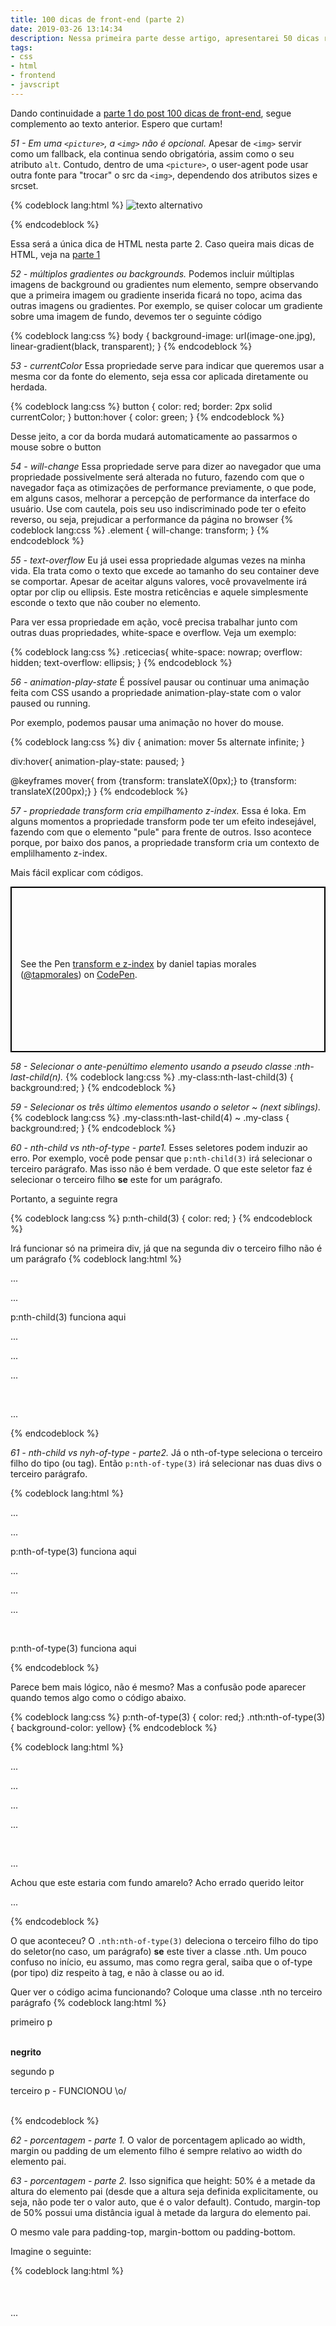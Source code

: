 ```yaml
---
title: 100 dicas de front-end (parte 2)
date: 2019-03-26 13:14:34
description: Nessa primeira parte desse artigo, apresentarei 50 dicas rápidas sobre o desenvolvimento front-end
tags:
- css
- html
- frontend
- javscript
---
```

Dando continuidade a [parte 1 do post 100 dicas de front-end](https://serfrontend.com/blog/100-dicas-de-front-end-parte-1/), segue complemento ao texto anterior. Espero que curtam!

*51 - Em uma `<picture>`, a `<img>` não é opcional.*
Apesar de `<img>` servir como um fallback, ela continua sendo obrigatória, assim como o seu atributo `alt`. Contudo, dentro de uma `<picture>`, o user-agent pode usar outra fonte para "trocar" o src da `<img>`, dependendo dos atributos sizes e srcset. 

{% codeblock lang:html %}
<picture>
  <source media="(min-width: 480px)" 
    sizes="33vw" 
    srcset="rwd-images/1280.jpg 1280w, 
    rwd-images/960.jpg 960w, 
    rwd-images/480.jpg 480w" >
  <source sizes="100vw" 
    srcset="rwd-images/822_mob.jpg 822w, 
    rwd-images/640_mob.jpg 640w, 
    rwd-images/320_mob.jpg 320w">
  <img src="rwd-images/1280.jpg" alt="texto alternativo">

</picture>
{% endcodeblock %}

Essa será a única dica de HTML nesta parte 2. Caso queira mais dicas de HTML, veja na [parte 1](https://serfrontend.com/blog/100-dicas-de-front-end-parte-1/)

*52 - múltiplos gradientes ou backgrounds.*
Podemos incluir múltiplas imagens de background ou gradientes num elemento, sempre observando que a primeira imagem ou gradiente inserida ficará no topo, acima das outras imagens ou gradientes. Por exemplo, se quiser colocar um gradiente sobre uma imagem de fundo, devemos ter o seguinte código 

{% codeblock lang:css %}
body { 
  background-image: url(image-one.jpg), 
  linear-gradient(black, transparent); 
}
{% endcodeblock %}

*53 - currentColor*
Essa propriedade serve para indicar que queremos usar a mesma cor da fonte do elemento, seja essa cor aplicada diretamente ou herdada.

{% codeblock lang:css %}
button { 
  color: red;
  border: 2px solid currentColor;
}
button:hover {
  color: green;
}
{% endcodeblock %}

Desse jeito, a cor da borda mudará automaticamente ao passarmos o mouse sobre o button

*54 - will-change*
Essa propriedade serve para dizer ao navegador que uma propriedade possivelmente será alterada no futuro, fazendo com que o navegador faça as otimizações de performance previamente, o que pode, em alguns casos, melhorar a percepção de performance da interface do usuário. Use com cautela, pois seu uso indiscriminado pode ter o efeito reverso, ou seja, prejudicar a performance da página no browser
{% codeblock lang:css %}
.element { will-change: transform; }
{% endcodeblock %}

*55 - text-overflow*
Eu já usei essa propriedade algumas vezes na minha vida. Ela trata como o texto que excede ao tamanho do seu container deve se comportar. Apesar de aceitar alguns valores, você provavelmente irá optar por clip ou ellipsis. Este mostra reticências e aquele simplesmente esconde o texto que não couber no elemento. 

Para ver essa propriedade em ação, você precisa trabalhar junto com outras duas propriedades, white-space e overflow. Veja um exemplo:

{% codeblock lang:css %}
.reticecias{
  white-space: nowrap;
  overflow: hidden;
  text-overflow: ellipsis;
}
{% endcodeblock %}
 
*56 - animation-play-state*
É possível pausar ou continuar uma animação feita com CSS usando a propriedade animation-play-state com o valor paused ou running.

Por exemplo, podemos pausar uma animação no hover do mouse.

{% codeblock lang:css %}
div {
  animation: mover 5s alternate infinite;
}

div:hover{
  animation-play-state: paused;
}

@keyframes mover{
  from {transform: translateX(0px);}
  to {transform: translateX(200px);}
}
{% endcodeblock %}

*57 - propriedade transform cria empilhamento z-index.*
Essa é loka. Em alguns momentos a propriedade transform pode ter um efeito indesejável, fazendo com que o elemento "pule" para frente de outros. Isso acontece porque, por baixo dos panos, a propriedade transform cria um contexto de emplilhamento z-index. 

Mais fácil explicar com códigos.

<p class="codepen" data-height="365" data-theme-id="0" data-default-tab="result" data-user="tapmorales" data-slug-hash="moogLx" style="height: 265px; box-sizing: border-box; display: flex; align-items: center; justify-content: center; border: 2px solid black; margin: 1em 0; padding: 1em;" data-pen-title="transform e z-index">
<span>See the Pen <a href="https://codepen.io/tapmorales/pen/moogLx/">
transform e z-index</a> by daniel tapias morales (<a href="https://codepen.io/tapmorales">@tapmorales</a>)
on <a href="https://codepen.io">CodePen</a>.</span>
</p>
<script async src="https://static.codepen.io/assets/embed/ei.js"></script>

*58 - Selecionar o ante-penúltimo elemento usando a pseudo classe :nth-last-child(n).*
{% codeblock lang:css %}
.my-class:nth-last-child(3) {
  background:red;
}
{% endcodeblock %}

*59 - Selecionar os três último elementos usando o seletor ~ (next siblings).*
{% codeblock lang:css %}
.my-class:nth-last-child(4) ~ .my-class {
  background:red;
}
{% endcodeblock %}

*60 - nth-child vs nth-of-type - parte1.*
Esses seletores podem induzir ao erro. Por exemplo, você pode pensar que `p:nth-child(3)` irá selecionar o terceiro parágrafo. Mas isso não é bem verdade. O que este seletor faz é selecionar o terceiro filho **se** este for um parágrafo.

Portanto, a seguinte regra

{% codeblock lang:css %}
p:nth-child(3) { color: red; }
{% endcodeblock %}

Irá funcionar só na primeira div, já que na segunda div o terceiro filho não é um parágrafo
{% codeblock lang:html %}
<div>
  <p>...</p>
  <p>...</p>
  <p>p:nth-child(3) funciona aqui</p>
  <p>...</p>
</div>
<div>
  <p>...</p>
  <p>...</p>
  <br>
  <p>...</p>
</div>
{% endcodeblock %}

*61 - nth-child vs nyh-of-type - parte2.*
Já o nth-of-type seleciona o terceiro filho do tipo (ou tag). Então `p:nth-of-type(3)` irá selecionar nas duas divs o terceiro parágrafo. 

{% codeblock lang:html %}
<div>
  <p>...</p>
  <p>...</p>
  <p>p:nth-of-type(3) funciona aqui</p>
<p>...</p>
</div>
<div>
  <p>...</p>
  <p>...</p>
  <br>
  <p>p:nth-of-type(3) funciona aqui</p>
</div>
{% endcodeblock %}

Parece bem mais lógico, não é mesmo? Mas a confusão pode aparecer quando temos algo como o código abaixo.

{% codeblock lang:css %} 
p:nth-of-type(3) { color: red;}
.nth:nth-of-type(3) { background-color: yellow}
{% endcodeblock %}

{% codeblock lang:html %}
<div>
  <p class="nth">...</p>
  <p>...</p>
  <p>... </p>
  <p>...</p>
  <br>
  <p class="nth">...</p>
  <p class="nth">Achou que este estaria com fundo amarelo? Acho errado querido leitor</p>
  <p class="nth">...</p>
</div>
{% endcodeblock %}

O que aconteceu? O `.nth:nth-of-type(3)` deleciona o terceiro filho do tipo do seletor(no caso, um parágrafo) **se** este tiver a classe .nth. Um pouco confuso no início, eu assumo, mas como regra geral, saiba que o of-type (por tipo) diz respeito à tag, e não à classe ou ao id. 

Quer ver o código acima funcionando? Coloque uma classe .nth no terceiro parágrafo
{% codeblock lang:html %}
<div>
  <p>primeiro p</p>
  <br>
  <b> negrito </b>
  <p>segundo p</p>
  <p class="nth">terceiro p - FUNCIONOU \o/</p>
  <br>
</div>
{% endcodeblock %}

*62 - porcentagem - parte 1.*
O valor de porcentagem aplicado ao width, margin ou padding de um elemento filho é sempre relativo ao width do elemento pai. 

*63 - porcentagem - parte 2.*
Isso significa que height: 50% é a metade da altura do elemento pai (desde que a altura seja definida explicitamente, ou seja, não pode ter o valor auto, que é o valor default). Contudo, margin-top de 50% possui uma distância igual à metade da largura do elemento pai. 

O mesmo vale para padding-top, margin-bottom ou padding-bottom.

Imagine o seguinte:

{% codeblock lang:html %}
<div style="width: 500px; height: 300px;">
  <p style="height: 50%; margin-top: 10%"> ... </p>
</div>
{% endcodeblock %}

O parágrafo acima terá altura de 150px (50% da altura do elemento pai) mas 50px de margin-top (10% da **largura** do elemento pai)

*64 - porcentagem - parte 3.*

O valor em porcentagem aplicado em transform: translate é sempre proporcional ao tamanho do próprio elemento. Se aplicado ao translateX, é relativo à largura do elemento. Se aplicado ao height, se refere à altura.

*65 - a propriedade transform muda o eixo xy do elemento na ordem em que as transformações são aplicadas.* 
Isso significa que a ordem de escrita muda o resultado final. 

Por exemplo: `transform: translateX(500px) rotate(45deg)` tem um resultado bem diferente de `transform: rotate(45deg) translateX(500px)`.

*66 - opacidade menor que 1 gera contexto de empilhamento z-index.*
Essa também é loka. 

Aplicar opacidade menor que 1 também cria um contexto de empilhamento. Se você tiver problemas com isso especialmente em animações, tente trocar para rgba ou hsla. Em alguns casos isso é possível, em outros não. Se não for possível trabalhar com rgba ou hsla, terá que trabalhar em conjunto com z-index.

<p class="codepen" data-height="365" data-theme-id="0" data-default-tab="result" data-user="tapmorales" data-slug-hash="XGGvJv" style="height: 265px; box-sizing: border-box; display: flex; align-items: center; justify-content: center; border: 2px solid black; margin: 1em 0; padding: 1em;" data-pen-title="XGGvJv">
<span>See the Pen <a href="https://codepen.io/tapmorales/pen/XGGvJv/">
XGGvJv</a> by daniel tapias morales (<a href="https://codepen.io/tapmorales">@tapmorales</a>)
on <a href="https://codepen.io">CodePen</a>.</span>
</p>

*67 - flexbox space evenly*
Falando de justify-content, que trata da distribuição dos flex-items no main axis, temos a opção space-evenly, que irá deixar todos os espaços vazios exatamente iguais, incluindo o espaço antes do primeiro item e após o último item.

*68 - border-box.*
Por padrão o padding soma ao valor do width e height do elemento. Esse comportamento pode ser alterado com `box-sizing: border-box;`

*69 - ordem de classes.*
a ordem das classes no HTML não muda a especificidade. Portanto, os dois códigos HTML abaixo produzem o mesmo resultado.
{% codeblock lang:html %}
<p class=" red blue "> ... </p>
<p class=" blue red "> ... </p>
{% endcodeblock %}

*70 - em*
1em aplicado à fonte é relativo ao tamanho da fonte do elemento pai. Se aplicado em qualquer outra propriedade é relativo ao tamanho da fonte do elemento atual, seja aplicado diretamente ou herdade de algum elemento ancestral.

*71 - vh e vw*
Essas unidades de medida são sempre relativas ao tamanho da viewport. 100vh é 100% da altura da viewport ao passo que 100vw é 100% da largura da viewport.

*72 - text-transform: uppercase vs font-variant small-caps*
Há uma diferença sutil entre essas duas propriedades. Ambas vão deixar as fontes em letras maiúsculas, mas a diferença está no tamanho da fonte. `text-transform: uppercase` deixa todas as letras de tamanho de fontes maiúsculas. Já `font-variant small-caps` mantem o tamanho de fontes minusculas mas com aparência de fontes maiúsculas.

*73 - gradientes em textos?*
O interessante com essa técnica é que ela só funciona com o prefixo -webkit-, até mesmo do Edge e Firefox nas versões mais novas. 

Para termos um gradiente no texto, temos que trabalhar com duas propriedades em conjunto além da background-image
{% codeblock lang:css %}
background-image: linear-gradient(red, blue);
-webkit-background-clip: text;
-webkit-text-fill-color: transparent;
{% endcodeblock %}

*74 - formatar scrollbar em webkit*
Se quiser formatar a barra de rolagem, tenha em mente que só funciona em navegadores webkit. Então vamos direto ao código

{% codeblock lang:html %}
<div id="sc">
muito texto pra gerar barra de rolagem
</div>
{% endcodeblock %}

{% codeblock lang:css %}
#sc{
  width: 200px;
  height: 120px;
  overflow: scroll;
}

#sc::-webkit-scrollbar-track {
  border-radius: 5px;
  background-color: red;
}

#sc::-webkit-scrollbar{
  width: 10px; /* largura da barra vertical */
  height: 10px; /* altura da barra horizontal */
}

#sc::-webkit-scrollbar-thumb{
  border-radius: 5px;
  background-color: orange;
}
{% endcodeblock %}

Agora vamos às dicas de javascript

*75 - Comparar objetos*
Como comparar se um objeto é igual ao outro? Como sabemos `{} === {}` retorna false pois cada objeto, mesmo que contendo propriedades e valores iguais, ocupam posições diferentes na memória. Quando um objeto só possui propriedades, e não métodos, costumo transformar os dois objetos em strings com JSON.stringify() e comparar o resultado
{% codeblock lang:js %}
{ prop: 'value' } === { prop: 'value' } //false
JSON.stringfy({ prop: 'value' }) === JSON.stringfy({ prop: 'value' }) //true
{% endcodeblock %}

*76 - array com valores únicos*
Uma forma que você pode pensar para obter um array com valores únicos a partir de outro array talvez envolva loops ou, mais elegantemente, um callback dentro de um array.filter().

Contudo, sabendo que agora podemos trabalhar com conjuntos (que não podem ter valores duplicados por definição) podemos obter um array contendo os valores de um conjunto.

Por exemplo:
{% codeblock lang:js %}
const arr1 = [1, 2, 2, true, true, 'str', 0, 'str']
const set = new Set(arr1)
{% endcodeblock %}

Agora podemos facilmente transformar um conjunto em um array novamente utilizando o spread operator
{% codeblock lang:js %}
const arr2 = [...set]
{% endcodeblock %}
Sem loops nem callbacks. Sucesso!

*77 - Evite usar setInterval*
Para agendar uma função que será executada de tempos em tempos, prefira trabalhar com setTimeout recursivo. 

Essa é uma melhor prática devido a um mecanismo interno chamado event loop.

*78 - if melhorado - parte 1*
ao invés de escrever algo como:
{% codeblock lang:js %}
if(condicao){
    fazAlgo();
}
{% endcodeblock %}

prefira algo como:
{% codeblock lang:js %}
condicao && fazAlgo()
{% endcodeblock %}

*79 - if melhorado - parte 2*
ao invés de ter algo como:
{% codeblock lang:js %}
if(!condicao){
   fazAlgo();
}
{% endcodeblock %}

Prefira algo como:
{% codeblock lang:js %}
condicao || fazAlgo()
{% endcodeblock %}

*80 - Valor padrão*
Esse mesmo curto-circuito mostrado acima pode ser usado para atribuir valores padrões. Ex:
{% codeblock lang:js %}
let obj = obj || {}
{% endcodeblock %}

Se já não existir obj, então um objeto limpinho será atribuído à obj

*81 - `Math.max` e `Math.min` são muito uteis e pouco usados.*
Eles retornam o maior e menor valor, respectivamente, dos valores passados por parâmetro

*82 - potência abreviada* 
Com ES6 há uma forma abreviada de termos a potência de um número. Exemplo: 
{% codeblock lang:js %}
  Math.pow(2, 3)
{% endcodeblock %}

é o mesmo que 
{% codeblock lang:js %}
  2**3
{% endcodeblock %}
e significa 2 ao cubo.

*83 - Organizar arrays.*
O método sort() recebe uma função de callback que será executada para cada elemento do array e organizar esse array de acordo com o retorno desse callback. 

Para organizar um arra numérico em ordem crescente, faça o seguinte:
{% codeblock lang:js %}
let arr = [3,4,8,1,6,8]
arr = arr.sort((a, b) => a - b);
{% endcodeblock %}

*84 - formas de duplicar um array, deixando o array original intacto.*
{% codeblock lang:js %}
let arr = [3,4,8,1,6,8]
let arr1 = [].concat(arr)
{% endcodeblock %}
OU
{% codeblock lang:js %}
let arr2 = Array.from( ...arr );
{% endcodeblock %}

*85 - every e some*
Duas funções muito úteis e pouco utilizadas. Ambas recebem uma função de callback e retornam um booleano. A diferença é que a every() retorna true se todas as execuções do callback retornarem true. Já na some() basta que uma execução retorne true para que o retorno seja avaliado como true.
{% codeblock lang:js %}
let arr1 = [1,2,'3', 'teste']
arr1.some( el => isFinite(el) ) //true
arr1.every( el => isFinite(el) ) //false
{% endcodeblock %}

*86 - Obter timestamp facilmente*
{% codeblock lang:js %}
let tsNow = +new Date()
{% endcodeblock %}

*87 - Obter um boolean facilmente.*
Use a negação da negação
{% codeblock lang:js %}
!!"" // false
!!0 // false
!!null // false
!!undefined // false
!!NaN // false
!!"hello" // true
!!1 // true
!!{} // true
!![] // true
{% endcodeblock %}

*88 - passar parâmetro para uma função de callback*
Durante muito tempo eu fiz desse jeito pra poder passar um parâmetro para uma função de callback
{% codeblock lang:js %}
$elemento.addEventListener('click', function(){
    fazAlgo('meu-parametro-lindo')
})
{% endcodeblock %}

Mas recentemente descobri que há outra forma, utilizando algo que já conhecia há muito tempo: clousure.
{% codeblock lang:js %}
function fazAlgo(meuParam) {
  return function() {
    console.log('meuParam ', meuParam);
  }
}
{% endcodeblock %}

Agora é só executar a função dentro do listener, sem necessitar mais daquela função anônima feia
{% codeblock lang:js %}
$elemento.addEventListener('click', fazAlgo('meu-parametro-lindo')).
{% endcodeblock %}

Coisa Linda!

*89 - entender o this*
O this no Javascript é algo bem dinâmico e depende de vários fatores para sabermos exatamente o que é o this. 
Fiz [um artigo sobre isso](https://serfrontend.com/blog/entender-todas-as-formas-do-this-em-javascript/)

*90 - Sempre retornar uma instância mesmo que o desenvolvedor esqueça o operador new*
Em alguns casos, precisamos garantir que uma função seja sempre executada com o operador new para retornar uma nova instância do objeto.

Mas o que acontece se o programador esquecer de usar o operador new?

Podemos tratar isso fazendo uma rápida verificação e retornando assim uma nova instância.
{% codeblock lang:js %}
function Pessoa(nome){
  if(!(this instanceof Pessoa)){
	return new Pessoa(nome);
  }
  this.nome = nome;
}
const eu = new Pessoa('Daniel')
const ele = Pessoa('João') 
{% endcodeblock %}

*91 - diferença entre `function Pessoa(){}`, `const eu = Pessoa()`, e `const ele = new Pessoa()`*
Essa caiu pra mim na minha entrevista técnica para uma vaga de emprego.

function Pessoa(){} é somente uma expressão de função.
var eu = Pessoa() apenas armazena o valor retornado de Pessoa dentro da variavel eu
var ele = new Pessoa() cria um objeto limpo e armazena numa variavel chamada ele

*92 - copiar objeto*
Vimos como duplicar arrays. Mas como podemos fazer para duplicar objetos?

O jeito mais fácil é usarmos o método `Object.assign(destino, origem)`.

`destino` será um objeto limpo, sem nada. `origem` você já sabe o que é.
{% codeblock lang:js %}
var obj = { propriedade: 'valor' };
var clone = Object.assign({}, obj);
{% endcodeblock %}

*93 - Array.from vs Array.of*
Ambos servem para criar uma array. Array.from pode receber um objeto array-like ou uma array como parâmetro. Array.of recebe os valores separados por vírgula.

O código irá demonstrar melhor o que cada método faz:

{% codeblock lang:js %}
arr = Array.from( [1,2,3] ) // Uma array nova contendo os valores da array passada por parâmetro [1, 2, 3]
arr = Array.of(1,2,3) // Uma array nova contendo os valores passados por parâmetro [1, 2, 3]
arr = Array.of( [1,2,3] ) // Uma array contendo um único índice. [ [1,2,3] ]
arr = Array.from(1,2,3) // ERRO
{% endcodeblock %}

Agora falando um pouco de ferramentas front-end

94 - não instale pacotes globalmente com a flag -g. Portanto, evite usar npm install -g mesmo que a maioria dos tutoriais peça pra você fazer isso. Prefira instalar localmente e rodar o pacote usando npm-script.

95 - use um gerenciador de versões do node, como o nvm ou simplesmente n.

96 - No vscode use Alt Shift seta pra baixo ou para cima para duplicar linhas.

97 - No vscode use Alt seta pra baixo ou para cima para mover uma linha de código.

98 - limpe a pasta node_modules depois do deploy para otimizar seu precioso espaço em disco.

99 - o npx não vem com o nodejs se instalado pelo nvm. para resolver isso, ignore a dica 94 e faça o seguinte: npm i -g npx.

100 - o watch do node-sass não funciona muito bem no vscode. utilize o nodemon no lugar do --watch. 

Prontinho. 100 dicas conforme prometido.

E aí? Alguma dessas dicas foi novidade pra você? Tem sugestão de alguma dica que não incluí nessa lista? Deixe seu comentário ou feedback. Ficarei grato de saber o que você achou desse post.